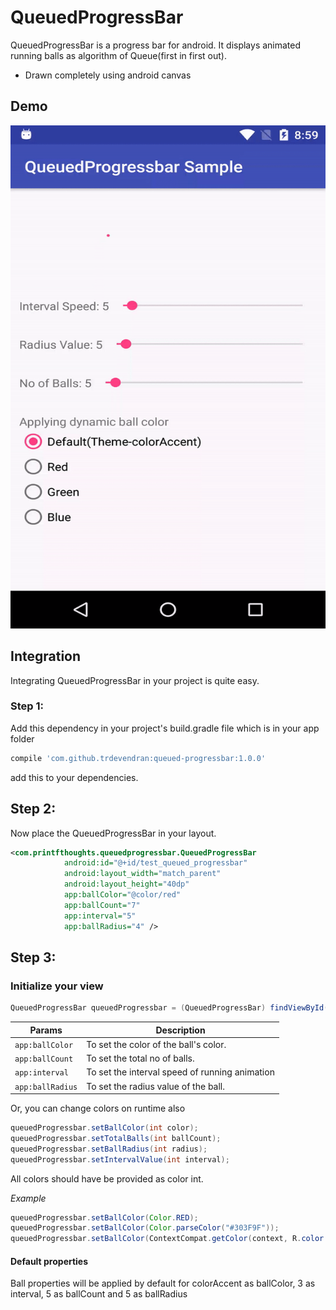 # QueuedProgressBar
QueuedProgressBar is a progress bar for android. It displays animated running balls as algorithm of Queue(first in first out).
  - Drawn completely using android canvas

## Demo

 <img src="https://github.com/trdevendran/queued-progressbar/blob/master/app/src/main/assets/running-animated-ball-demo.gif" alt="" data-canonical-src="https://gyazo.com/eb5c5741b6a9a16c692170a41a49c858.png" width="575" height="805" />

## Integration
Integrating QueuedProgressBar in your project is quite easy.
### Step 1:
Add this dependency in your project's build.gradle file which is in your app folder
```groovy
compile 'com.github.trdevendran:queued-progressbar:1.0.0'
```
add this to your dependencies.
## Step 2:
Now place the QueuedProgressBar in your layout.
```xml
<com.printfthoughts.queuedprogressbar.QueuedProgressBar
            android:id="@+id/test_queued_progressbar"
            android:layout_width="match_parent"
            android:layout_height="40dp"
            app:ballColor="@color/red"
            app:ballCount="7"
            app:interval="5"
            app:ballRadius="4" />

```
## Step 3:
### Initialize your view
```java
QueuedProgressBar queuedProgressbar = (QueuedProgressBar) findViewById(R.id.queued_progressbar);
```
| Params  | Description |
| ------------- | ------------- |
| `app:ballColor`  | To set the color of the ball's color.  |
| `app:ballCount`  | To set the total no of balls.  |
| `app:interval`  | To set the interval speed of running animation  |
| `app:ballRadius`  | To set the radius value of the ball.  |

Or, you can change colors on runtime also
```java
queuedProgressbar.setBallColor(int color);
queuedProgressbar.setTotalBalls(int ballCount);
queuedProgressbar.setBallRadius(int radius);
queuedProgressbar.setIntervalValue(int interval);
```

All colors should have be provided as color int.

*Example*
```java
queuedProgressbar.setBallColor(Color.RED);
queuedProgressbar.setBallColor(Color.parseColor("#303F9F"));
queuedProgressbar.setBallColor(ContextCompat.getColor(context, R.color.your_color));
```
#### Default properties
Ball properties will be applied by default for colorAccent as ballColor, 3 as interval, 5 as ballCount and 5 as ballRadius
